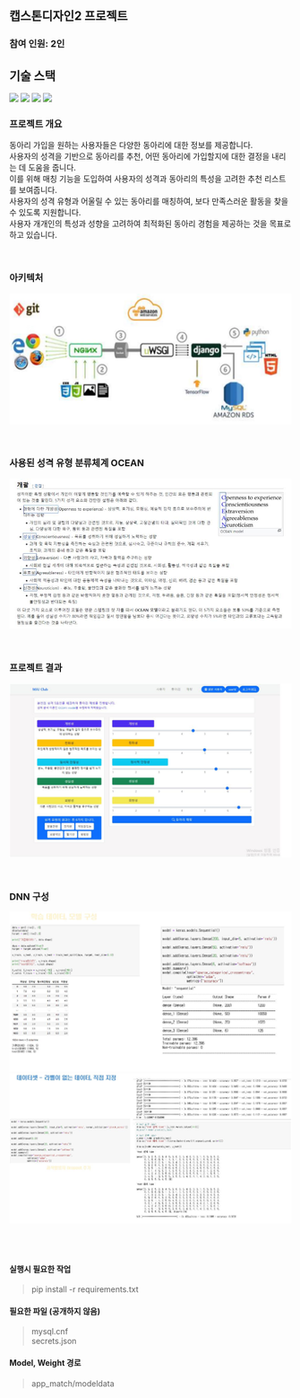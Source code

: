 ## 캡스톤디자인2 프로젝트

### 참여 인원: 2인

## 기술 스택
<img src="https://img.shields.io/badge/Python-4479A1?style=for-the-badge&logo=Python&logoColor=white">
<img src="https://img.shields.io/badge/Django-4479A1?style=for-the-badge&logo=Django&logoColor=white">
<img src="https://img.shields.io/badge/TensorFlow-4479A1?style=for-the-badge&logo=TensorFlow&logoColor=white">
<img src="https://img.shields.io/badge/mysql-4479A1?style=for-the-badge&logo=mysql&logoColor=white">

<br>

### 프로젝트 개요
동아리 가입을 원하는 사용자들은 다양한 동아리에 대한 정보를 제공합니다. <br>
사용자의 성격을 기반으로 동아리를 추천, 어떤 동아리에 가입할지에 대한 결정을 내리는 데 도움을 줍니다. <br>
이를 위해 매칭 기능을 도입하여 사용자의 성격과 동아리의 특성을 고려한 추천 리스트를 보여줍니다. <br>
사용자의 성격 유형과 어울릴 수 있는 동아리를 매칭하여, 보다 만족스러운 활동을 찾을 수 있도록 지원합니다. <br>
사용자 개개인의 특성과 성향을 고려하여 최적화된 동아리 경험을 제공하는 것을 목표로 하고 있습니다.

<br>

### 아키텍처
![아키텍처 다이어그램](images/architecture.jpg)

<br>

### 사용된 성격 유형 분류체계 OCEAN
![OCEAN 모델](images/ocean.jpg)

<br>

### 프로젝트 결과
![사용자 매칭 결과](images/user_maching.jpg)

<br>

### DNN 구성
![모델 구성도](images/model.jpg)
![모델 정확도](images/model_accu.jpg)

<br><br>

#### 실행시 필요한 작업

>pip install -r requirements.txt


#### 필요한 파일 (공개하지 않음)

>mysql.cnf<br>
>secrets.json


#### Model, Weight 경로

>app_match/modeldata

